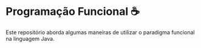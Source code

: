 # Programação Funcional ☕

Este repositório aborda algumas maneiras de utilizar o paradigma funcional na linguagem Java.
